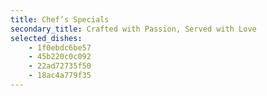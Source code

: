 ```yaml
---
title: Chef’s Specials
secondary_title: Crafted with Passion, Served with Love
selected_dishes:
    - 1f0ebdc6be57
    - 45b220c0c092
    - 22ad72735f50
    - 18ac4a779f35
---
```

